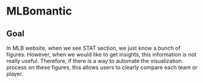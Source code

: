 # MLBomantic

## Goal

In MLB website, when we see STAT section, we just know a bunch of figures. However, when we would like to get insights, this information is not really useful. Therefore, if there is a way to automate the visualization process on these figures, this allows users to clearly compare each team or player. 
